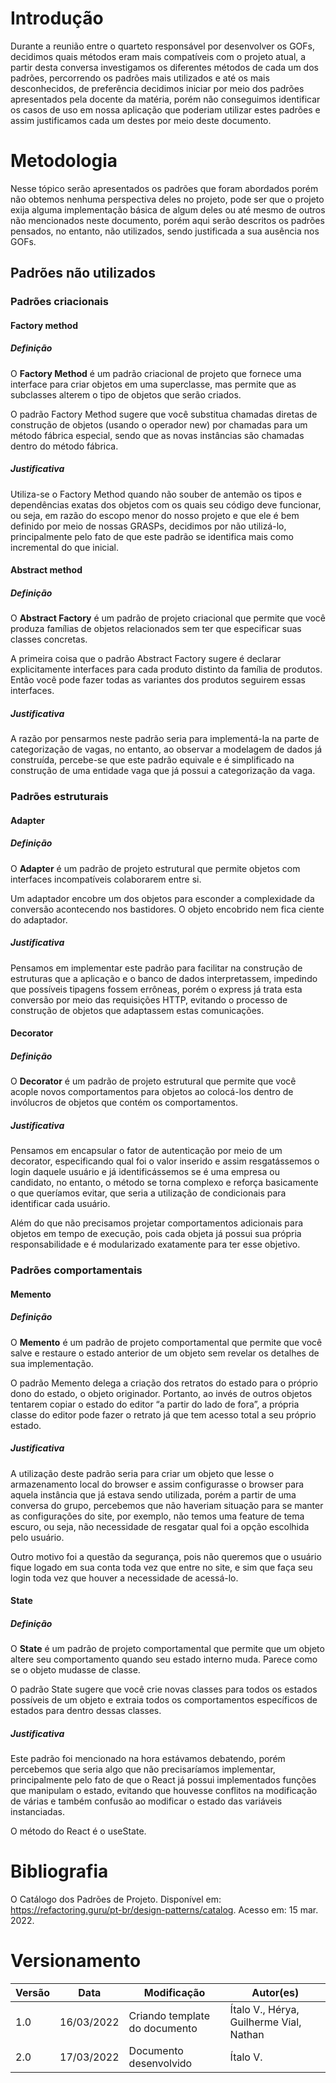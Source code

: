 # Introdução

Durante a reunião entre o quarteto responsável por desenvolver os GOFs, decidimos quais métodos eram mais compatíveis com o projeto atual, a partir desta conversa investigamos os diferentes métodos de cada um dos padrões, percorrendo os padrões mais utilizados e até os mais desconhecidos, de preferência decidimos iniciar por meio dos padrões apresentados pela docente da matéria, porém não conseguimos identificar os casos de uso em nossa aplicação que poderiam utilizar estes padrões e assim justificamos cada um destes por meio deste documento.

# Metodologia

Nesse tópico serão apresentados os padrões que foram abordados porém não obtemos nenhuma perspectiva deles no projeto, pode ser que o projeto exija alguma implementação básica de algum deles ou até mesmo de outros não mencionados neste documento, porém aqui serão descritos os padrões pensados, no entanto, não utilizados, sendo justificada a sua ausência nos GOFs.

## Padrões não utilizados

### Padrões criacionais

#### Factory method

##### Definição

O **Factory Method** é um padrão criacional de projeto que fornece uma interface para criar objetos em uma superclasse, mas permite que as subclasses alterem o tipo de objetos que serão criados.

O padrão Factory Method sugere que você substitua chamadas diretas de construção de objetos (usando o operador new) por chamadas para um método fábrica especial, sendo que as novas instâncias são chamadas dentro do método fábrica.

##### Justificativa

Utiliza-se o Factory Method quando não souber de antemão os tipos e dependências exatas dos objetos com os quais seu código deve funcionar, ou seja, em razão do escopo menor do nosso projeto e que ele é bem definido por meio de nossas GRASPs, decidimos por não utilizá-lo, principalmente pelo fato de que este padrão se identifica mais como incremental do que inicial.

#### Abstract method

##### Definição

O **Abstract Factory** é um padrão de projeto criacional que permite que você produza famílias de objetos relacionados sem ter que especificar suas classes concretas.

A primeira coisa que o padrão Abstract Factory sugere é declarar explicitamente interfaces para cada produto distinto da família de produtos. Então você pode fazer todas as variantes dos produtos seguirem essas interfaces.

##### Justificativa

A razão por pensarmos neste padrão seria para implementá-la na parte de categorização de vagas, no entanto, ao observar a modelagem de dados já construída, percebe-se que este padrão equivale e é simplificado na construção de uma entidade vaga que já possui a categorização da vaga.

### Padrões estruturais

#### Adapter

##### Definição

O **Adapter** é um padrão de projeto estrutural que permite objetos com interfaces incompatíveis colaborarem entre si.

Um adaptador encobre um dos objetos para esconder a complexidade da conversão acontecendo nos bastidores. O objeto encobrido nem fica ciente do adaptador.

##### Justificativa

Pensamos em implementar este padrão para facilitar na construção de estruturas que a aplicação e o banco de dados interpretassem, impedindo que possíveis tipagens fossem errôneas, porém o express já trata esta conversão por meio das requisições HTTP, evitando o processo de construção de objetos que adaptassem estas comunicações.

#### Decorator

##### Definição

O **Decorator** é um padrão de projeto estrutural que permite que você acople novos comportamentos para objetos ao colocá-los dentro de invólucros de objetos que contém os comportamentos.

##### Justificativa

Pensamos em encapsular o fator de autenticação por meio de um decorator, especificando qual foi o valor inserido e assim resgatássemos o login daquele usuário e já identificássemos se é uma empresa ou candidato, no entanto, o método se torna complexo e reforça basicamente o que queríamos evitar, que seria a utilização de condicionais para identificar cada usuário.

Além do que não precisamos projetar comportamentos adicionais para objetos em tempo de execução, pois cada objeta já possui sua própria responsabilidade e é modularizado exatamente para ter esse objetivo.

### Padrões comportamentais

#### Memento

##### Definição

O **Memento** é um padrão de projeto comportamental que permite que você salve e restaure o estado anterior de um objeto sem revelar os detalhes de sua implementação.

O padrão Memento delega a criação dos retratos do estado para o próprio dono do estado, o objeto originador. Portanto, ao invés de outros objetos tentarem copiar o estado do editor “a partir do lado de fora”, a própria classe do editor pode fazer o retrato já que tem acesso total a seu próprio estado.

##### Justificativa

A utilização deste padrão seria para criar um objeto que lesse o armazenamento local do browser e assim configurasse o browser para aquela instância que já estava sendo utilizada, porém a partir de uma conversa do grupo, percebemos que não haveriam situação para se manter as configurações do site, por exemplo, não temos uma feature de tema escuro, ou seja, não necessidade de resgatar qual foi a opção escolhida pelo usuário.

Outro motivo foi a questão da segurança, pois não queremos que o usuário fique logado em sua conta toda vez que entre no site, e sim que faça seu login toda vez que houver a necessidade de acessá-lo.

#### State

##### Definição

O **State** é um padrão de projeto comportamental que permite que um objeto altere seu comportamento quando seu estado interno muda. Parece como se o objeto mudasse de classe.

O padrão State sugere que você crie novas classes para todos os estados possíveis de um objeto e extraia todos os comportamentos específicos de estados para dentro dessas classes.

##### Justificativa

Este padrão foi mencionado na hora estávamos debatendo, porém percebemos que seria algo que não precisaríamos implementar, principalmente pelo fato de que o React já possui implementados funções que manipulam o estado, evitando que houvesse conflitos na modificação de várias e também confusão ao modificar o estado das variáveis instanciadas.

O método do React é o useState.

# Bibliografia

O Catálogo dos Padrões de Projeto. Disponível em: <https://refactoring.guru/pt-br/design-patterns/catalog>. Acesso em: 15 mar. 2022. 


# Versionamento

Versão | Data | Modificação | Autor(es) |
|--|--|--|--|
|1.0|16/03/2022|Criando template do documento|Ítalo V., Hérya, Guilherme Vial, Nathan|
|2.0|17/03/2022|Documento desenvolvido|Ítalo V.|
